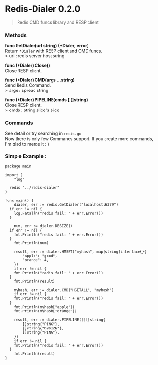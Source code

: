 # Redis-Dialer 0.2.0
> Redis CMD funcs library and RESP client

### Methods
**func GetDialer(url string) (\*Dialer, error)**  
Return `*Dialer` with RESP client and CMD funcs.  
\> url : redis server host string
  
**func (\*Dialer) Close()**  
Close RESP client.  
  
**func (\*Dialer) CMD(args ...string)**  
Send Redis Command.   
\> arge : spread string   
  
**func (\*Dialer) PIPELINE(cmds [][]string)**  
Close RESP client.  
\> cmds : string slice's slice  
   
### Commands
See detail or try searching in `redis.go`   
Now there is only few Commands support. If you create more commands, I'm glad to merge it : )

### Simple Example : 
```
package main

import (
    "log"

  redis "../redis-dialer"
)

func main() {
    dialer, err := redis.GetDialer("localhost:6379")
  if err != nil {
    log.Fatalln("redis fail: " + err.Error())
  }

    num, err := dialer.DBSIZE()
  if err != nil {
    fmt.Println("redis fail: " + err.Error())
  }
    fmt.Println(num)

    result, err := dialer.HMSET("myhash", map[string]interface{}{
        "apple": "good",
        "orange": 4,
    })
    if err != nil {
    fmt.Println("redis fail: " + err.Error())
  }
    fmt.Println(result)

    myhash, err := dialer.CMD("HGETALL", "myhash")
    if err != nil {
    fmt.Println("redis fail: " + err.Error())
  }
    fmt.Println(myhash["apple"])
    fmt.Println(myhash["orange"])

    result, err := dialer.PIPELINE([][]string{
        []string{"PING"},
        []string{"DBSIZE"},
        []string{"PING"},
    })
    if err != nil {
    fmt.Println("redis fail: " + err.Error())
  }
    fmt.Println(result)
}

```
